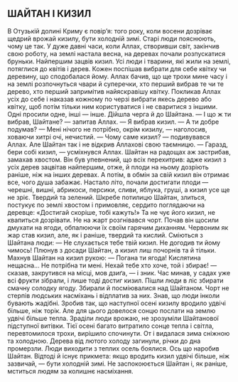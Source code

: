 ## ШАЙТАН І КИЗИЛ

В Отузькій долині Криму є повір’я: того року, коли восени дозріває щедрий врожай кизилу, бути холодній зимі. Старі люди пояснюють, чому це так.
У дуже давні часи, коли Аллах, створивши світ, закінчив свою роботу, на землі настала весна, на деревах почали розпускатися бруньки. Найпершим зацвів кизил.
Усі люди і тварини, які жили на землі, потяглися до квітів і дерев. Кожен поспішав вибрати для себе квітку чи деревину, що сподобалася йому. Аллах бачив, що ще трохи мине часу і на землі розпочнуться чвари й суперечки, хто перший вибрав те чи те дерево, хто перший запримітив найяскравішу квітку. Покликав Аллах усіх до себе і наказав кожному по черзі вибрати якесь дерево або квітку, щоб потім тільки ним користуватися і не сваритися з іншими.
Одні просили одне, інші — інше. Дійшла черга й до Шайтана.
— І що ж ти вибрав, Шайтане? — запитав Аллах.
— Я вибрав кизил.
— А ти добре подумав?
— Мені нічого не потрібно, окрім кизилу, — наголосив, ховаючи хитрі очі, нечистий.
— Чому саме кизил? — подивувався Аллах.
Але Шайтан так і не відкрив Аллахові свою таємницю.
— Гаразд, бери собі кизил, — усміхнувся Аллах.
Шайтан на радощах аж застрибав, замахав хвостом. Він
був упевнений, що всіх перехитрив: адже кизил з усіх дерев зацвітав найпершим, отже, й плоди на ньому дозріють раніше, ніж на інших деревах. А потім, в обмін за свій кизил він отримає все, чого душа забажає.
Настало літо, почали достигати плоди — черешні, вишні, абрикоси, персики, сливи, яблука, груші, а кизил усе ще не зріє. Твердий та зелений. Шкребе потилицю Шайтан, злиться, постукує по землі хвостом і примовляє, сердито поглядаючи на деревце: «Достигай скоріше, тобі кажуть!»
Та не чує його кизил, не квапиться дозрівати. Не на жарт розгнівався чорт. Почав він щосили дмухати на ягоди, обпалюючи їх своїм гарячим диханням. Червоним як жар став кизил, але, як і раніше, твердий та кислий.
Сміються з Шайтана люди:
— Не слухається тебе твій кизил. Не догодив ти йому чимось!
Плюнув з досади Шайтан, а кизил лиш почорнів та й тільки.
Махнув Шайтан на кизил рукою:
— Погана ти ягода! Кислятина нещасна... Не потрібна ти мені. Нехай тебе хто хоче, той і збирає! — сказав, закрутився на місці, мов дзиґа, — і зник.
Час минав, у садах уже всі фрукти зібрали, і лише тоді достиг кизил. Пішли люди в ліс збирати смачну солодку ягоду. Збирали й посміювалися над Шайтаном.
Чорт не стерпів людських насміхань і відплатив за них. Знав, що люди інколи бувають жадібні. Зробив так, що наступної осені кизилу вродило удвічі більше, ніж торік. Але для цього довелося сонцю послати на землю удвічі більше тепла.
Зраділи люди врожаю, не зрозуміли Шайтанової підступної витівки.
Тієї осені багато витратило сонце тепла і світла, перевтомилося трохи, вирішило спочинути. От і видалася зима сніжною та холодною. Дерева від лютого холоду загинули, річки до дна промерзли. Люди виходити з теплих осель боялися. Ось що наробив Шайтан.
Відтоді й існує прикмета: якщо вродить кизил удвічі більше, ніж зазвичай, — бути холодній зимі. Не заспокоюється Шайтан і, як раніше, мститься людям за колишнє насміхання.
